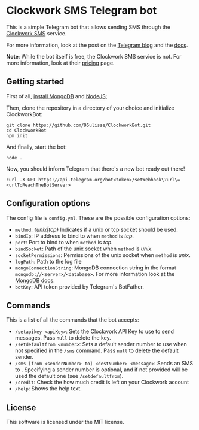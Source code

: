 # Clockwork SMS Telegram bot

This is a simple Telegram bot that allows sending SMS through the [Clockwork SMS](http://www.clockworksms.com/) service.

For more information, look at the post on the [Telegram blog](https://telegram.org/blog/bot-revolution) and the [docs](https://core.telegram.org/bots/api).

**Note**: While the bot itself is free, the Clockwork SMS service is not. For more information, look at their [pricing](http://www.clockworksms.com/pricing/) page.

## Getting started

First of all, [install MongoDB](http://docs.mongodb.org/manual/installation/) and [NodeJS](https://nodejs.org/);

Then, clone the repository in a directory of your choice and initialize ClockworkBot:

```shell
git clone https://github.com/95ulisse/ClockworkBot.git
cd ClockworkBot
npm init
```

And finally, start the bot:

```shell
node .
```

Now, you should inform Telegram that there's a new bot ready out there!

```shell
curl -X GET https://api.telegram.org/bot<token>/setWebhook\?url\=<urlToReachTheBotServer>
```

## Configuration options

The config file is `config.yml`. These are the possible configuration options:

* `method`: _{unix|tcp}_ Indicates if a unix or tcp socket should be used.
* `bindIp`: IP address to bind to when `method` is _tcp_.
* `port`: Port to bind to when `method` is _tcp_.
* `bindSocket`: Path of the unix socket when `method` is _unix_.
* `socketPermissions`: Permissions of the unix socket when `method` is _unix_.
* `logPath`: Path to the log file
* `mongoConnectionString`: MongoDB connection string in the format `mongodb://<server>/<database>`. For more information look at the [MongoDB docs](http://docs.mongodb.org/manual/reference/connection-string/).
* `botKey`: API token provided by Telegram's BotFather.


## Commands

This is a list of all the commands that the bot accepts:

* `/setapikey <apiKey>`: Sets the Clockwork API Key to use to send messages. Pass `null` to delete the key.
* `/setdefaultfrom <number>`: Sets a default sender number to use when not specified in the `/sms` command. Pass `null` to delete the default sender.
* `/sms [from <senderNumber> to] <destNumber> <message>`: Sends an SMS to _<destNumber>_. Specifying a sender number is optional, and if not provided will be used the default one (see `/setdefaultfrom`).
* `/credit`: Check the how much credit is left on your Clockwork account
* `/help`: Shows the help text.

## License

This software is licensed under the MIT license.
